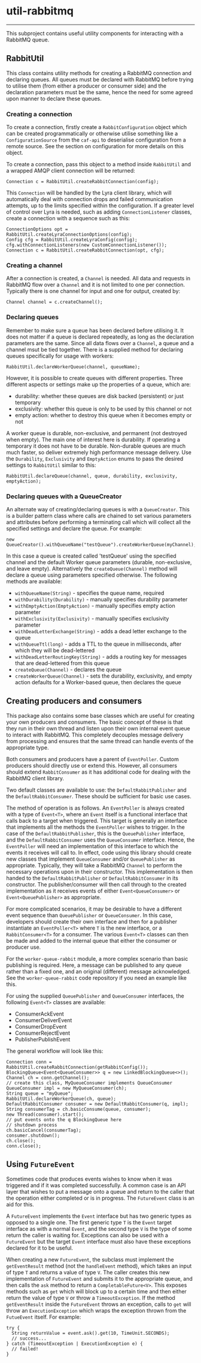 # util-rabbitmq

---

 This subproject contains useful utility components for interacting with a
 RabbitMQ queue.


## RabbitUtil

 This class contains utility methods for creating a RabbitMQ connection and
 declaring queues. All queues must be declared with RabbitMQ before trying to
 utilise them (from either a producer or consumer side) and the declaration
 parameters must be the same, hence the need for some agreed upon manner to
 declare these queues.

### Creating a connection

 To create a connection, firstly create a `RabbitConfiguration` object
 which can be created programmatically or otherwise utilise something like a
 `ConfigurationSource` from the `caf-api` to deserialise configuration from a
 remote source. See the section on configuration for more details on this
 object.

 To create a connection, pass this object to a method inside
 `RabbitUtil` and a wrapped AMQP client connection will be returned:

 ```
 Connection c = RabbitUtil.createRabbitConnection(config);
 ```

 This `Connection` will be handled by the Lyra client library, which will
 automatically deal with connection drops and failed communication attempts,
 up to the limits specified within the configuration. If a greater level of
 control over Lyra is needed, such as adding `ConnectionListener` classes,
 create a connection with a sequence such as this:

 ```
 ConnectionOptions opt = RabbitUtil.createLyraConnectionOptions(config);
 Config cfg = RabbitUtil.createLyraConfig(config);
 cfg.withConnectionListeners(new CustomConnectionListener());
 Connection c = RabbitUtil.createRabbitConnection(opt, cfg);
 ```

### Creating a channel

 After a connection is created, a `Channel` is needed. All data and requests
 in RabbitMQ flow over a `Channel` and it is not limited to one per connection.
 Typically there is one channel for input and one for output, created by:

 ```
 Channel channel = c.createChannel();
 ```

### Declaring queues

 Remember to make sure a queue has been declared before utilising it.
 It does not matter if a queue is declared repeatedly, as long as the
 declaration parameters are the same. Since all data flows over a `Channel`,
 a queue and a channel msut be tied together. There is a supplied method for
 declaring queues specifically for usage with workers:

 ```
 RabbitUtil.declareWorkerQueue(channel, queueName);
 ```

 However, it is possible to create queues with different properties. Three
 different aspects or settings make up the properties of a queue, which are:

 - durability: whether these queues are disk backed (persistent) or just
  temporary
 - exclusivity: whether this queue is only to be used by this channel or not
 - empty action: whether to destroy this queue when it becomes empty or not

 A worker queue is durable, non-exclusive, and permanent (not destroyed when
 empty). The main one of interest here is durability. If operating
 a temporary it does not have to be durable. Non-durable queues are much
 much faster, so deliver extremely high performance message delivery.
 Use the `Durability`, `Exclusivity` and `EmptyAction` enums to pass the
 desired settings to `RabbitUtil` similar to this:

 ```
 RabbitUtil.declareQueue(channel, queue, durability, exclusivity, emptyAction);
 ```

### Declaring queues with a QueueCreator

 An alternate way of creating/declaring queues is with a `QueueCreator`. This
 is a builder pattern class where calls are chained to set various parameters
 and attributes before performing a terminating call which will collect all the
 specified settings and declare the queue. For example:

 ```
 new QueueCreator().withQueueName("testQueue").createWorkerQueue(myChannel);
 ```

 In this case a queue is created called 'testQueue' using the specified channel
 and the default Worker queue parameters (durable, non-exclusive, and leave
 empty). Alternatively the `createQueue(Channel)` method will declare a queue
 using parameters specified otherwise. The following methods are available:

 - `withQueueName(String)` - specifies the queue name, required
 - `withDurability(Durability)` - manually specifies durability parameter
 - `withEmptyAction(EmptyAction)` - manually specifies empty action parameter
 - `withExclusivity(Exclusivity)` - manually specifies exclusivity parameter
 - `withDeadLetterExchange(String)` - adds a dead letter exchange to the queue
 - `withQueueTtl(long)` - adds a TTL to the queue in milliseconds, after which
  they will be dead-lettered
 - `withDeadLetterRoutingKey(String)` - adds a routing key for messages that
  are dead-lettered from this queue
 - `createQueue(Channel)` - declares the queue
 - `createWorkerQueue(Channel)` - sets the durability, exclusivity, and empty
  action defaults for a Worker-based queue, then declares the queue


## Creating producers and consumers

 This package also contains some base classes which are useful for creating
 your own producers and consumers. The basic concept of these is that they run
 in their own thread and listen upon their own internal event queue to interact
 with RabbitMQ. This completely decouples message delivery from processing and
 ensures that the same thread can handle events of the appropriate type.

 Both consumers and producers have a parent of `EventPoller`. Custom producers
 should directly use or extend this. However, all consumers should extend
 `RabbitConsumer` as it has additional code for dealing with the RabbitMQ
  client library.

 Two default classes are available to use: the `DefaultRabbitPublisher` and the
 `DefaultRabbitConsumer`. These should be sufficient for basic use cases.

 The method of operation is as follows. An `EventPoller` is always created with
 a type of `Event<T>`, where an `Event` itself is a functional interface that
 calls back to a target when triggered. This target is generally an interface
 that implements all the methods the `EventPoller` wishes to trigger. In the
 case of the `DefaultRabbitPublisher`, this is the `QueuePublisher` interface,
 and the `DefaultRabbitConsumer` uses the `QueueConsumer` interface. Hence,
 the `EventPoller` will need an implementation of this interface to which the
 events it receives will call to. In effect, code using this library should
 create new classes that implement `QueueConsumer` and/or `QueuePublisher` as
 appropriate. Typically, they will take a RabbitMQ `Channel` to perform the
 necessary operations upon in their constructor. This implementation is then
 handed to the `DefaultRabbitPublisher` or `DefaultRabbitConsumer` in its
 constructor. The publisher/consumer will then call through to the created
 implementation as it receives events of either `Event<QueueConsumer>` or
 `Event<QueuePublisher>` as appropriate.

 For more complicated scenarios, it may be desirable to have a different
 event sequence than `QueuePublisher` or `QueueConsumer`. In this case,
 developers should create their own interface and then for a publisher
 instantiate an `EventPoller<T>` where `T` is the new interface, or a
 `RabbitConsumer<T>` for a consumer. The various `Event<T>` classes can then be
 made and added to the internal queue that either the consumer or producer use.

 For the `worker-queue-rabbit` module, a more complex scenario than basic
 publishing is required. Here, a message can be published to any queue rather
 than a fixed one, and an original (different) message acknowledged. See the
 `worker-queue-rabbit` code repository if you need an example like this.

 For using the supplied `QueuePublisher` and `QueueConsumer` interfaces, the
 following `Event<T>` classes are available:

  - ConsumerAckEvent
  - ConsumerDeliverEvent
  - ConsumerDropEvent
  - ConsumerRejectEvent
  - PublisherPublishEvent

 The general workflow will look like this:

 ```
 Connection conn = RabbitUtil.createRabbitConnection(getRabbitConfig());
 BlockingQueue<Event<QueueConsumer>> q = new LinkedBlockingQueue<>();
 Channel ch = conn.getChannel();
 // create this class, MyQueueConsumer implements QueueConsumer
 QueueConsumer impl = new MyQueueConsumer(ch);
 String queue = "myQueue";
 RabbitUtil.declareWorkerQueue(ch, queue);
 DefaultRabbitConsumer consumer = new DefaultRabbitConsumer(q, impl);
 String consumerTag = ch.basicConsume(queue, consumer);
 new Thread(consumer).start();
 // put events onto the q BlockingQueue here
 // shutdown process
 ch.basicCancel(consumerTag);
 consumer.shutdown();
 ch.close();
 conn.close();
 ```


 ## Using `FutureEvent`

 Sometimes code that produces events wishes to know when it was triggered and
 if it was completed successfully. A common case is an API layer that wishes to
 put a message onto a queue and return to the caller that the operation either
 completed or is in progress. The `FutureEvent` class is an aid for this.

 A `FutureEvent` implements the `Event` interface but has two generic types as
 opposed to a single one. The first generic type `T` is the `Event` target
 interface as with a normal `Event`, and the second type `V` is the type of
 some return the caller is waiting for. Exceptions can also be used with a
 `FutureEvent` but the target `Event` interface must also have these exceptions
 declared for it to be useful.

 When creating a new `FutureEvent`, the subclass must implement the
 `getEventResult` method (not the `handleEvent` method), which takes an input
 of type `T` and returns a value of type `V`. The caller creates this new
 implementation of `FutureEvent` and submits it to the appropriate queue, and
 then calls the `ask` method to return a `CompletableFuture<V>`. This exposes
 methods such as `get` which will block up to a certain time and then either
 return the value of type `V` or throw a `TimeoutException`. If the method
 `getEventResult` inside the `FutureEvent` throws an exception, calls to `get`
 will throw an `ExecutionException` which wraps the exception thrown from
 the `FutueEvent` itself. For example:

 ```
 try {
   String returnValue = event.ask().get(10, TimeUnit.SECONDS);
   // success...
 } catch (TimeoutException | ExecutionException e) {
   // failed!
 }
 ```
